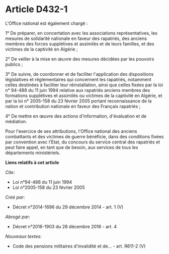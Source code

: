 # Article D432-1

L'Office national est également chargé :

1° De préparer, en concertation avec les associations représentatives, les mesures de solidarité nationale en faveur des
rapatriés, des anciens membres des forces supplétives et assimilés et de leurs familles, et des victimes de la captivité en
Algérie ;

2° De veiller à la mise en œuvre des mesures décidées par les pouvoirs publics ;

3° De suivre, de coordonner et de faciliter l'application des dispositions législatives et réglementaires qui concernent les
rapatriés, notamment celles destinées à faciliter leur réinstallation, ainsi que celles fixées par la loi n° 94-488 du 11
juin 1994 relative aux rapatriés anciens membres des formations supplétives et assimilés ou victimes de la captivité en
Algérie, et par la loi n° 2005-158 du 23 février 2005 portant reconnaissance de la nation et contribution nationale en faveur
des Français rapatriés ;

4° De mettre en œuvre des actions d'information, d'évaluation et de médiation.

Pour l'exercice de ses attributions, l'Office national des anciens combattants et des victimes de guerre bénéficie, dans des
conditions fixées par convention avec l'Etat, du concours du service central des rapatriés et peut faire appel, en tant que
de besoin, aux services de tous les départements ministériels.

**Liens relatifs à cet article**

_Cite_:

  - Loi n°94-488 du 11 juin 1994
  - Loi n°2005-158 du 23 février 2005

_Créé par_:

  - Décret n°2014-1696 du 29 décembre 2014 - art. 1 (V)

_Abrogé par_:

  - Décret n°2016-1903 du 28 décembre 2016 - art. 4

_Nouveaux textes_:

  - Code des pensions militaires d'invalidité et de... - art. R611-2 (V)
